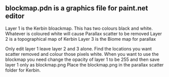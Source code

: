 blockmap.pdn is a graphics file for paint.net editor
-----------------------------------------------------
Layer 1 is the Kerbin bloackmap. This has two colours black and white. Whatever is coloured white will cause Parallax scatter to be removed
Layer 2 is a topographical map of Kerbin 
Layer 3 is the Biome map for parallax 

Only edit layer 1 leave layer 2 and 3 alone. 
Find the locations you want scatter removed and colour those pixels white. 
When you want to use the blockmap you need change the opacity of layer 1 to be 255 and then save layer 1 only as blockmap.png
Place the blockmap.png in the parallax scatter folder for Kerbin. 

